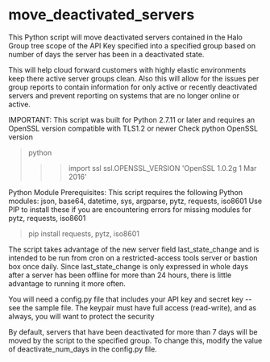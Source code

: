 # move_deactivated_servers

This Python script will move deactivated servers contained in the
Halo Group tree scope of the API Key specified into a specified
group based on number of days the server has been in a deactivated
state.

This will help cloud forward customers with highly elastic environments
keep there active server groups clean. Also this will allow for the issues
per group reports to contain information for only active or recently
deactivated servers and prevent reporting on systems that are no longer
online or active.

IMPORTANT:
This script was built for Python 2.7.11 or later and requires an OpenSSL
version compatible with TLS1.2 or newer
Check python OpenSSL version
>python
>>> import ssl
>>> ssl.OPENSSL_VERSION
'OpenSSL 1.0.2g  1 Mar 2016'


Python Module Prerequisites:
This script requires the following Python modules:
json, base64, datetime, sys, argparse, pytz, requests, iso8601
Use PIP to install these if you are encountering errors for missing modules
for pytz, requests, iso8601
   > pip install requests, pytz, iso8601

The script takes advantage of the new server field last_state_change and
is intended to be run from cron on a restricted-access tools server or
bastion box once daily.  Since last_state_change is only expressed in whole
days after a server has been offline for more than 24 hours, there is little
advantage to running it more often.

You will need a config.py file that includes your API key and secret key
-- see the sample file. The keypair must have full access (read-write), and
as always, you will want to protect the security

By default, servers that have been deactivated for more than 7 days will be
moved by the script to the specified group. To change this, modify the value
of deactivate_num_days in the config.py file.
